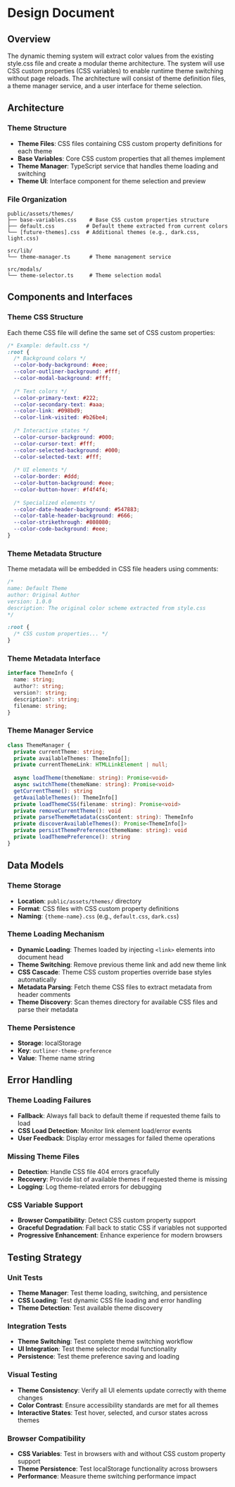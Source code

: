 # Design Document

## Overview

The dynamic theming system will extract color values from the existing style.css file and create a modular theme architecture. The system will use CSS custom properties (CSS variables) to enable runtime theme switching without page reloads. The architecture will consist of theme definition files, a theme manager service, and a user interface for theme selection.

## Architecture

### Theme Structure
- **Theme Files**: CSS files containing CSS custom property definitions for each theme
- **Base Variables**: Core CSS custom properties that all themes implement
- **Theme Manager**: TypeScript service that handles theme loading and switching
- **Theme UI**: Interface component for theme selection and preview

### File Organization
```
public/assets/themes/
├── base-variables.css    # Base CSS custom properties structure
├── default.css          # Default theme extracted from current colors
└── [future-themes].css  # Additional themes (e.g., dark.css, light.css)

src/lib/
└── theme-manager.ts      # Theme management service

src/modals/
└── theme-selector.ts     # Theme selection modal
```

## Components and Interfaces

### Theme CSS Structure
Each theme CSS file will define the same set of CSS custom properties:
```css
/* Example: default.css */
:root {
  /* Background colors */
  --color-body-background: #eee;
  --color-outliner-background: #fff;
  --color-modal-background: #fff;
  
  /* Text colors */
  --color-primary-text: #222;
  --color-secondary-text: #aaa;
  --color-link: #098bd9;
  --color-link-visited: #b26be4;
  
  /* Interactive states */
  --color-cursor-background: #000;
  --color-cursor-text: #fff;
  --color-selected-background: #000;
  --color-selected-text: #fff;
  
  /* UI elements */
  --color-border: #ddd;
  --color-button-background: #eee;
  --color-button-hover: #f4f4f4;
  
  /* Specialized elements */
  --color-date-header-background: #547883;
  --color-table-header-background: #666;
  --color-strikethrough: #808080;
  --color-code-background: #eee;
}
```

### Theme Metadata Structure
Theme metadata will be embedded in CSS file headers using comments:
```css
/*
name: Default Theme
author: Original Author
version: 1.0.0
description: The original color scheme extracted from style.css
*/

:root {
  /* CSS custom properties... */
}
```

### Theme Metadata Interface
```typescript
interface ThemeInfo {
  name: string;
  author?: string;
  version?: string;
  description?: string;
  filename: string;
}
```

### Theme Manager Service
```typescript
class ThemeManager {
  private currentTheme: string;
  private availableThemes: ThemeInfo[];
  private currentThemeLink: HTMLLinkElement | null;
  
  async loadTheme(themeName: string): Promise<void>
  async switchTheme(themeName: string): Promise<void>
  getCurrentTheme(): string
  getAvailableThemes(): ThemeInfo[]
  private loadThemeCSS(filename: string): Promise<void>
  private removeCurrentTheme(): void
  private parseThemeMetadata(cssContent: string): ThemeInfo
  private discoverAvailableThemes(): Promise<ThemeInfo[]>
  private persistThemePreference(themeName: string): void
  private loadThemePreference(): string
}
```

## Data Models

### Theme Storage
- **Location**: `public/assets/themes/` directory
- **Format**: CSS files with CSS custom property definitions
- **Naming**: `{theme-name}.css` (e.g., `default.css`, `dark.css`)

### Theme Loading Mechanism
- **Dynamic Loading**: Themes loaded by injecting `<link>` elements into document head
- **Theme Switching**: Remove previous theme link and add new theme link
- **CSS Cascade**: Theme CSS custom properties override base styles automatically
- **Metadata Parsing**: Fetch theme CSS files to extract metadata from header comments
- **Theme Discovery**: Scan themes directory for available CSS files and parse their metadata

### Theme Persistence
- **Storage**: localStorage
- **Key**: `outliner-theme-preference`
- **Value**: Theme name string

## Error Handling

### Theme Loading Failures
- **Fallback**: Always fall back to default theme if requested theme fails to load
- **CSS Load Detection**: Monitor link element load/error events
- **User Feedback**: Display error messages for failed theme operations

### Missing Theme Files
- **Detection**: Handle CSS file 404 errors gracefully
- **Recovery**: Provide list of available themes if requested theme is missing
- **Logging**: Log theme-related errors for debugging

### CSS Variable Support
- **Browser Compatibility**: Detect CSS custom property support
- **Graceful Degradation**: Fall back to static CSS if variables not supported
- **Progressive Enhancement**: Enhance experience for modern browsers

## Testing Strategy

### Unit Tests
- **Theme Manager**: Test theme loading, switching, and persistence
- **CSS Loading**: Test dynamic CSS file loading and error handling
- **Theme Detection**: Test available theme discovery

### Integration Tests
- **Theme Switching**: Test complete theme switching workflow
- **UI Integration**: Test theme selector modal functionality
- **Persistence**: Test theme preference saving and loading

### Visual Testing
- **Theme Consistency**: Verify all UI elements update correctly with theme changes
- **Color Contrast**: Ensure accessibility standards are met for all themes
- **Interactive States**: Test hover, selected, and cursor states across themes

### Browser Compatibility
- **CSS Variables**: Test in browsers with and without CSS custom property support
- **Theme Persistence**: Test localStorage functionality across browsers
- **Performance**: Measure theme switching performance impact